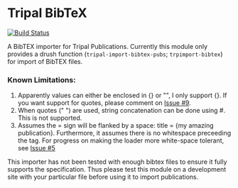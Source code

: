 # Tripal BibTeX

[![Build Status](https://travis-ci.org/UofS-Pulse-Binfo/tripal_bibtex.svg?branch=7.x-3.x)](https://travis-ci.org/UofS-Pulse-Binfo/tripal_bibtex)

A BibTEX importer for Tripal Publications. Currently this module only provides a drush function (`tripal-import-bibtex-pubs`; 
`trpimport-bibtex`) for import of BibTEX files.

### Known Limitations:
1. Apparently values can either be enclosed in {} or "", I only support {}. If you want support for quotes, please comment on [Issue #9](https://github.com/UofS-Pulse-Binfo/tripal_bibtex/issues/9).
2. When quotes (" ") are used, string concatenation can be done using #. This is not supported.
3. Assumes the = sign will be flanked by a space: title = {my amazing publication}. Furthermore, it assumes there is no whitespace preceeding the tag. For progress on making the loader more white-space tolerant, see [Issue #5](https://github.com/UofS-Pulse-Binfo/tripal_bibtex/issues/5)

This importer has not been tested with enough bibtex files to ensure it fully supports the specification. Thus please 
test this module on a development site with your particular file before using it to import publications.
